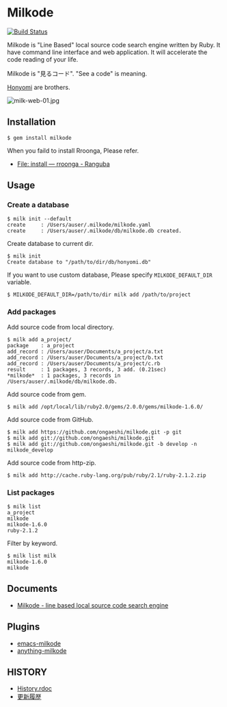 # Milkode

[![Build Status](https://travis-ci.org/ongaeshi/milkode.svg?branch=develop)](https://travis-ci.org/ongaeshi/milkode)

Milkode is "Line Based" local source code search engine written by Ruby. It have command line interface and web application. It will accelerate the code reading of your life.

Milkode is "見るコード". "See a code" is meaning.

[Honyomi](https://github.com/ongaeshi/honyomi) are brothers.

![milk-web-01.jpg](http://milkode.ongaeshi.me/images/milk-web-01.jpg)

## Installation

    $ gem install milkode

When you faild to install Rroonga, Please refer.
* [File: install — rroonga - Ranguba](http://ranguba.org/rroonga/en/file.install.html)

## Usage

### Create a database

```
$ milk init --default
create     : /Users/auser/.milkode/milkode.yaml
create     : /Users/auser/.milkode/db/milkode.db created.
```

Create database to current dir.

```
$ milk init
Create database to "/path/to/dir/db/honyomi.db"
```

If you want to use custom database, Please specify `MILKODE_DEFAULT_DIR` variable.

```
$ MILKODE_DEFAULT_DIR=/path/to/dir milk add /path/to/project
```

### Add packages

Add source code from local directory.

```
$ milk add a_project/
package    : a_project
add_record : /Users/auser/Documents/a_project/a.txt
add_record : /Users/auser/Documents/a_project/b.txt
add_record : /Users/auser/Documents/a_project/c.rb
result     : 1 packages, 3 records, 3 add. (0.21sec)
*milkode*  : 1 packages, 3 records in /Users/auser/.milkode/db/milkode.db.
```

Add source code from gem.

```
$ milk add /opt/local/lib/ruby2.0/gems/2.0.0/gems/milkode-1.6.0/
```

Add source code from GitHub.

```
$ milk add https://github.com/ongaeshi/milkode.git -p git
$ milk add git://github.com/ongaeshi/milkode.git
$ milk add git://github.com/ongaeshi/milkode.git -b develop -n milkode_develop
```

Add source code from http-zip.

```
$ milk add http://cache.ruby-lang.org/pub/ruby/2.1/ruby-2.1.2.zip
```

### List packages

```
$ milk list
a_project
milkode
milkode-1.6.0
ruby-2.1.2
```

Filter by keyword.

```
$ milk list milk
milkode-1.6.0
milkode
```

## Documents

* [Milkode - line based local source code search engine](http://milkode.ongaeshi.me/)

## Plugins

* [emacs-milkode](https://github.com/ongaeshi/emacs-milkode)
* [anything-milkode](https://github.com/ongaeshi/anything-milkode)

## HISTORY

* [History.rdoc](https://github.com/ongaeshi/milkode/blob/master/HISTORY.rdoc)
* [更新履歴](https://github.com/ongaeshi/milkode/blob/master/HISTORY.ja.rdoc)

